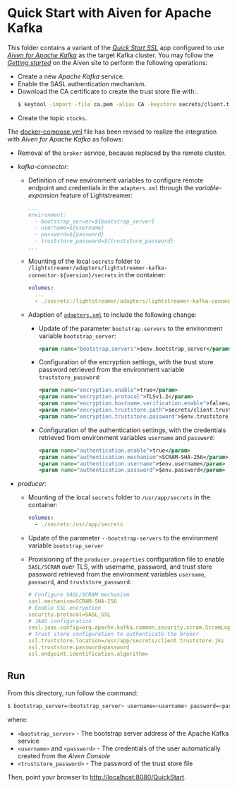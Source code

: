 # Quick Start with Aiven for Apache Kafka

This folder contains a variant of the [_Quick Start SSL_](../../../quickstart-ssl/README.md#quick-start-ssl) app configured to use [_Aiven for Apache Kafka_](https://aiven.io/docs/products/kafka) as the target Kafka cluster. You may follow the [_Getting started_](https://aiven.io/docs/products/kafka/get-started) on the Aiven site to perform the following operations:

- Create a new _Apache Kafka_ service.
- Enable the SASL authentication mechanism.
- Download the CA certificate to create the trust store file with:.
  ```sh
  $ keytool -import -file ca.pem -alias CA -keystore secrets/client.truststore.jks
  ```
- Create the topic `stocks`.

The [docker-compose.yml](docker-compose.yml) file has been revised to realize the integration with _Aiven for Apache Kafka_ as follows:

- Removal of the `broker` service, because replaced by the remote cluster.

- _kafka-connector_:

  - Definition of new environment variables to configure remote endpoint and credentials in the `adapters.xml` through the _variable-expansion_ feature of Lightstreamer:

    ```yaml
    ...
    environment:
      - bootstrap_server=${bootstrap_server}
      - username=${username}
      - password=${password}
      - truststore_password=${truststore_password}
    ...
    ```
  - Mounting of the local `secrets` folder to `/lightstreamer/adapters/lightstreamer-kafka-connector-${version}/secrets` in the container:

    ```yaml
    volumes:
      ...
      - ./secrets:/lightstreamer/adapters/lightstreamer-kafka-connector-${version}/secrets
    ```

  - Adaption of [`adapters.xml`](./adapters.xml) to include the following change:

    - Update of the parameter `bootstrap.servers` to the environment variable `bootstrap_server`:

      ```xml
      <param name="bootstrap.servers">$env.bootstrap_server</param>
      ```

    - Configuration of the encryption settings, with the trust store password retrieved from the environment variable `truststore_password`:

      ```xml
      <param name="encryption.enable">true</param>
      <param name="encryption.protocol">TLSv1.2</param>
      <param name="encryption.hostname.verification.enable">false</param>
      <param name="encryption.truststore.path">secrets/client.truststore.jks</param>
      <param name="encryption.truststore.password">$env.truststore_password</param>
      ```

    - Configuration of the authentication settings, with the credentials retrieved from environment variables `username` and `password`:

      ```xml
      <param name="authentication.enable">true</param>
      <param name="authentication.mechanism">SCRAM-SHA-256</param>
      <param name="authentication.username">$env.username</param>
      <param name="authentication.password">$env.password</param>
      ```

- _producer_:

   - Mounting of the local `secrets` folder to `/usr/app/secrets` in the container:
   
     ```yaml
     volumes:
       - ./secrets:/usr/app/secrets
     ```

   - Update of the parameter `--bootstrap-servers` to the environment variable `bootstrap_server`

   - Provisioning of the `producer.properties` configuration file to enable `SASL/SCRAM` over TLS, with username, password, and trust store password retrieved from the environment variables `username`, `password`, and `truststore_password`:
    
     ```yaml
     # Configure SASL/SCRAM mechanism
     sasl.mechanism=SCRAM-SHA-256
     # Enable SSL encryption
     security.protocol=SASL_SSL
     # JAAS configuration
     sasl.jaas.config=org.apache.kafka.common.security.scram.ScramLoginModule required username="${username}" password="${password}";
     # Trust store configuration to authenticate the broker
     ssl.truststore.location=/usr/app/secrets/client.truststore.jks
     ssl.truststore.password=password   
     ssl.endpoint.identification.algorithm=
     ```

## Run

From this directory, run follow the command:

```sh
$ bootstrap_server=<bootstrap_server> username=<username> password=<password> truststore_password=<truststore_password> ./start.sh 
```

where:
- `<bootstrap_server>` - The bootstrap server address of the Apache Kafka service
- `<username>` and `<password>` - The credentials of the user automatically created from the _Aiven Console_
- `<truststore_password>` - The password of the trust store file

Then, point your browser to [http://localhost:8080/QuickStart](http://localhost:8080/QuickStart).
